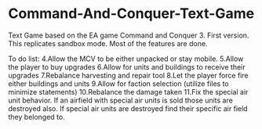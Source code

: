 # Command-And-Conquer-Text-Game
Text Game based on the EA game Command and Conquer 3.  First version. This replicates sandbox mode. Most of the features are done. 


To do list:
4.Allow the MCV to be either unpacked or stay mobile.
5.Allow the player to buy upgrades
6.Allow for units and buildings to receive their upgrades
7.Rebalance harvesting and repair tool
8.Let the player force fire either buildings and units
9.Allow for faction selection (utilize files to minimize statements)
10.Rebalance the damage taken
11.Fix the special air unit behavior. If an airfield with special air units is sold those units are destroyed also. If special air units are destroyed find their specific air field they belonged to. 
